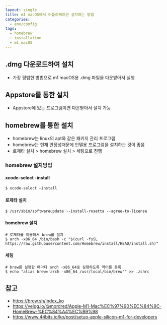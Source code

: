 ```yaml
---
layout: single
title: m1 macOS에서 어플리케이션 설치하는 방법
categories: 
  - env/config
tags:
  - homebrew
  - installation
  - m1 macOS
---
```

## .dmg 다운로드하여 설치
- 가장 평범한 방법으로 m1 macOS용 .dmg 파일을 다운받아서 실행

## Appstore를 통한 설치
- Appstore에 있는 프로그램이면 다운받아서 설치 가능

## homebrew를 통한 설치
- homebrew는 linux의 apt와 같은 패키지 관리 프로그램
- homebrew는 현재 안정성때문에 인텔용 프로그램을 설치하는 것이 좋음
- 로제타 설치 > homebrew 설치 > 세팅으로 진행

### homebrew 설치방법
#### xcode-select -install
```
$ xcode-select —install
```

#### 로제타 설치
```
$ /usr/sbin/softwareupdate --install-rosetta --agree-to-license
```

#### homebrew 설치
```
# 로제타를 이용해서 brew를 설치
$ arch -x86_64 /bin/bash -c "$(curl -fsSL https://raw.githubusercontent.com/Homebrew/install/HEAD/install.sh)"
```

#### 세팅
```
# brew를 실행할 때마다 arch -x86_64로 실행하도록 약어를 등록
$ echo "alias brew='arch -x86_64 /usr/local/bin/brew'" >> .zshrc
```

## 참고
- https://brew.sh/index_ko
- https://velog.io/@mordred/Apple-M1-Mac%EC%97%90%EC%84%9C-HomeBrew-%EC%84%A4%EC%B9%98
- https://www.44bits.io/ko/post/setup-apple-silicon-m1-for-developers